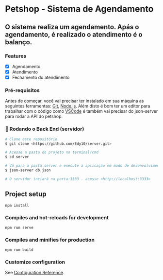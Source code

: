 # Petshop - Sistema de Agendamento

## O sistema realiza um agendamento. Apás o agendamento, é realizado o atendimento é o balanço.

### Features

- [x] Agendamento
- [x] Atendimento
- [x] Fechamento do atendimento

### Pré-requisitos

Antes de começar, você vai precisar ter instalado em sua máquina as seguintes ferramentas:
[Git](https://git-scm.com), [Node.js](https://nodejs.org/en/).
Além disto é bom ter um editor para trabalhar com o código como [VSCode](https://code.visualstudio.com/) é também vai precisar do json-server para rodar a API do petshop.

### 🎲 Rodando o Back End (servidor)

```bash
# Clone este repositório
$ git clone <https://github.com/Edy10/server.git>

# Acesse a pasta do projeto no terminal/cmd
$ cd server

# Vá para a pasta server e execute a aplicação em modo de desenvolvimento
$ json-server db.json

# O servidor inciará na porta:3333 - acesse <http://localhost:3333>

```

## Project setup
```
npm install
```

### Compiles and hot-reloads for development
```
npm run serve
```

### Compiles and minifies for production
```
npm run build
```

### Customize configuration
See [Configuration Reference](https://cli.vuejs.org/config/).
